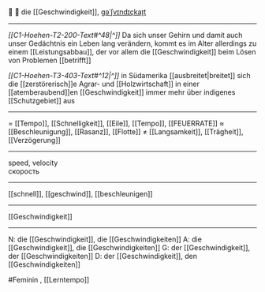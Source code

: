 🚄 🔴 die [[Geschwindigkeit]], [ɡəˈʃvɪndɪçkaɪ̯t](https://youglish.com/pronounce/Geschwindigkeit/german)

---
*[[C1-Hoehen-T2-200-Text#^48|^]]* Da sich unser Gehirn und damit auch unser Gedächtnis ein Leben lang verändern, kommt es im Alter allerdings zu einem [[Leistungsabbau]], der vor allem die [[Geschwindigkeit]] beim Lösen von Problemen [[betrifft]]

*[[C1-Hoehen-T3-403-Text#^12|^]]* in Südamerika [[ausbreitet|breitet]] sich die [[zerstörerisch]]e Agrar- und [[Holzwirtschaft]] in einer [[atemberaubend]]en [[Geschwindigkeit]] immer mehr über indigenes [[Schutzgebiet]] aus


---
= [[Tempo]], [[Schnelligkeit]], [[Eile]], [[Tempo]], [[FEUERRATE]]
≈ [[Beschleunigung]], [[Rasanz]], [[Flotte]]
≠ [[Langsamkeit]], [[Trägheit]], [[Verzögerung]]

---
speed, velocity  
скорость

---
[[schnell]], [[geschwind]], [[beschleunigen]]

---
[[Geschwindigkeit]]


---
N: die [[Geschwindigkeit]], die [[Geschwindigkeiten]]
A: die [[Geschwindigkeit]], die [[Geschwindigkeiten]]
G: der [[Geschwindigkeit]], der [[Geschwindigkeiten]]
D: der [[Geschwindigkeit]], den [[Geschwindigkeiten]]

#Feminin 
, [[Lerntempo]]